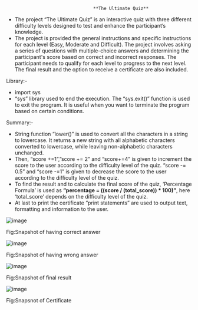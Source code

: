                                      **The Ultimate Quiz**
                                             

- The project “The Ultimate Quiz” is an interactive quiz with three different difficulty levels designed to test and enhance the participant’s knowledge.
- The project is provided the general instructions and specific instructions for each level (Easy, Moderate and Difficult). The project involves asking a series of questions with multiple-choice answers and determining the participant's score based on correct and incorrect responses. The participant needs to qualify for each level to progress to the next level. The final result and the option to receive a certificate are also included.

Library:-
- import sys
- “sys” library used to end the execution. The “sys.exit()” function is used to exit the program. It is useful when you want to terminate the program based on certain conditions.

Summary:-
- String function “lower()” is used to convert all the characters in a string to lowercase. It returns a new string with all alphabetic characters converted to lowercase, while leaving non-alphabetic characters unchanged.
- Then, “score +=1”,”score += 2” and “score+=4” is given to increment the score to the user according to the difficulty level of the quiz.
“score -= 0.5” and “score -=1” is given to decrease the score to the user according to the difficulty level of the quiz.
- To find the result and to calculate the final score of the quiz, ‘Percentage Formula’ is used as **“percentage = ((score / (total_score)) * 100)”**, here ‘total_score’ depends on the difficulty level of the quiz.
- At last to print the certificate “print statements” are used to output text, formatting and information to the user.


![image](https://github.com/Rkaayush04/The-Ultimate-Quiz/assets/152067559/43b8ab50-8a9a-44d7-b9e6-3963db3f7c20)

Fig:Snapshot of having correct answer

![image](https://github.com/Rkaayush04/The-Ultimate-Quiz/assets/152067559/a305b0ce-7621-4f51-9b46-786557769516)

Fig:Snapshot of having wrong answer

![image](https://github.com/Rkaayush04/The-Ultimate-Quiz/assets/152067559/5f6be8ce-745c-4a0a-88d7-6ce726638de6)

Fig:Snapshot of final result

 ![image](https://github.com/Rkaayush04/The-Ultimate-Quiz/assets/152067559/a66ab2a2-d078-4a89-9625-f694a1784d1b)

Fig:Snapsnot of Certificate
